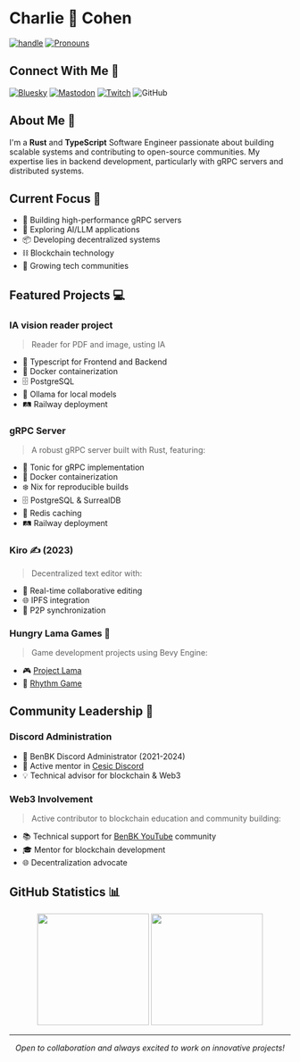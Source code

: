 # Charlie 🦊 Cohen

[![handle](https://img.shields.io/badge/handle-@linzell-green)](https://fosstodon.org/@linzell) [![Pronouns](https://img.shields.io/badge/pronouns-she/her-ff69b4)](https://en.wikipedia.org/wiki/She_(pronoun))

## Connect With Me 🤝

[![Bluesky](https://img.shields.io/badge/🦋_Bluesky-@linzell-blue)](https://bsky.app/profile/charlie-cohen.com)
[![Mastodon](https://img.shields.io/mastodon/follow/109603642624824125?domain=https%3A%2F%2Ffosstodon.org%2F&style=social)](https://fosstodon.org/@linzell)
[![Twitch](https://img.shields.io/twitch/status/Linzellart?style=social)](https://www.twitch.tv/linzellart)
![GitHub](https://img.shields.io/github/followers/linzell?style=social)

## About Me 👋

I'm a **Rust** and **TypeScript** Software Engineer passionate about building scalable systems and contributing to open-source communities. My expertise lies in backend development, particularly with gRPC servers and distributed systems.

## Current Focus 🎯

- 🚀 Building high-performance gRPC servers
- 🤖 Exploring AI/LLM applications
- 📦 Developing decentralized systems
- ⛓️ Blockchain technology
- 👥 Growing tech communities

## Featured Projects 💻

### IA vision reader project
> Reader for PDF and image, usting IA
- 🔧 Typescript for Frontend and Backend
- 🐳 Docker containerization
- 🗄️ PostgreSQL
- 🦙 Ollama for local models
- 🛤️ Railway deployment

### gRPC Server
> A robust gRPC server built with Rust, featuring:
- 🔧 Tonic for gRPC implementation
- 🐳 Docker containerization
- ❄️ Nix for reproducible builds
- 🗄️ PostgreSQL & SurrealDB
- 🚅 Redis caching
- 🛤️ Railway deployment

### Kiro ✍️ (2023)
> Decentralized text editor with:
- 👥 Real-time collaborative editing
- 🌐 IPFS integration
- 🔄 P2P synchronization

### Hungry Lama Games 🦙
> Game development projects using Bevy Engine:
- 🎮 [Project Lama](https://github.com/Hungry-Lama/lama_rts)
- 🎵 [Rhythm Game](https://github.com/Linzell/bevy_rhythm)

## Community Leadership 🌟

### Discord Administration
- 👑 BenBK Discord Administrator (2021-2024)
- 🤝 Active mentor in [Cesic Discord](https://discord.gg/TZQGUsVutM)
- 💡 Technical advisor for blockchain & Web3

### Web3 Involvement
> Active contributor to blockchain education and community building:
- 📚 Technical support for [BenBK YouTube](https://www.youtube.com/@BenBK) community
- 🎓 Mentor for blockchain development
- 🌐 Decentralization advocate

## GitHub Statistics 📊

<p align="center">
<img height=200 src="https://github-readme-stats.vercel.app/api?username=linzell&show_icons=true&rank_icon=github&theme=radical" />
<img height=200 src="https://github-readme-stats.vercel.app/api/top-langs/?username=linzell&layout=compact&langs_count=8&card_width=320&theme=radical" />
</p>

---

<p align="center">
<i>Open to collaboration and always excited to work on innovative projects!</i>
</p>
